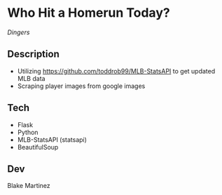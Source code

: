 # Who Hit a Homerun Today?

*_Dingers_*

## Description

- Utilizing https://github.com/toddrob99/MLB-StatsAPI to get updated MLB data
- Scraping player images from google images

## Tech
- Flask
- Python
- MLB-StatsAPI (statsapi)
- BeautifulSoup

## Dev
Blake Martinez
